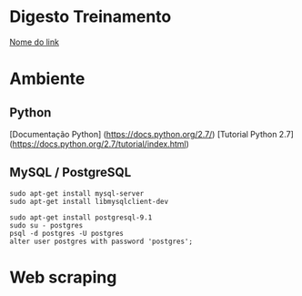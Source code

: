 # Digesto Treinamento

[Nome do link](link)

# Ambiente
## Python
[Documentação Python] (https://docs.python.org/2.7/)
[Tutorial Python 2.7] (https://docs.python.org/2.7/tutorial/index.html)

## MySQL / PostgreSQL

```
sudo apt-get install mysql-server
sudo apt-get install libmysqlclient-dev
```

```
sudo apt-get install postgresql-9.1
sudo su - postgres
psql -d postgres -U postgres
alter user postgres with password 'postgres';
```

# Web scraping


